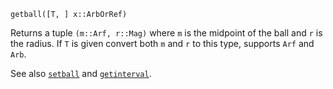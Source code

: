 ```
getball([T, ] x::ArbOrRef)
```

Returns a tuple `(m::Arf, r::Mag)` where `m` is the midpoint of the ball and `r` is the radius. If `T` is given convert both `m` and `r` to this type, supports `Arf` and `Arb`.

See also [`setball`](@ref) and [`getinterval`](@ref).
